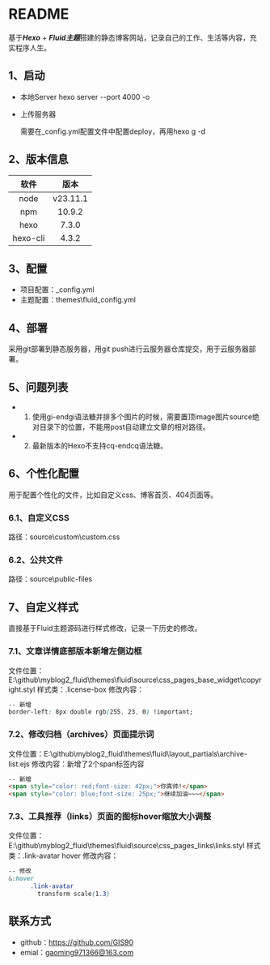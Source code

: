 # README

基于***Hexo*** + ***Fluid主题***搭建的静态博客网站，记录自己的工作、生活等内容，充实程序人生。

## 1、启动

- 本地Server
      hexo server --port 4000 -o

- 上传服务器

     需要在_config.yml配置文件中配置deploy，再用hexo g -d

## 2、版本信息

|   软件   | 版本     |    
| :----: | :----: | 
|  node    |  v23.11.1    |      
|   npm   |  10.9.2    |      
|   hexo   |    7.3.0   |     
|   hexo-cli   |    4.3.2   |     

## 3、配置

- 项目配置：_config.yml
- 主题配置：themes\fluid\_config.yml

## 4、部署

采用git部署到静态服务器，用git push进行云服务器仓库提交，用于云服务器部署。

## 5、问题列表

- 1. 使用gi-endgi语法糖并排多个图片的时候，需要置顶image图片source绝对目录下的位置，不能用post自动建立文章的相对路径。
- 2. 最新版本的Hexo不支持cq-endcq语法糖。

## 6、个性化配置
用于配置个性化的文件，比如自定义css、博客首页、404页面等。

### 6.1、自定义CSS
路径：source\custom\custom.css
### 6.2、公共文件
路径：source\public-files

## 7、自定义样式

直接基于Fluid主题源码进行样式修改，记录一下历史的修改。

### 7.1、文章详情底部版本新增左侧边框
文件位置：E:\github\myblog2_fluid\themes\fluid\source\css\_pages\_base\_widget\copyright.styl
样式类：.license-box
修改内容：
```css
-- 新增
border-left: 8px double rgb(255, 23, 0) !important;
```

### 7.2、修改归档（archives）页面提示词
文件位置：E:\github\myblog2_fluid\themes\fluid\layout\_partials\archive-list.ejs
修改内容：新增了2个span标签内容

```HTML
-- 新增
<span style="color: red;font-size: 42px;">你真帅!</span>
<span style="color: blue;font-size: 25px;">继续加油~~~</span>
```
### 7.3、工具推荐（links）页面的图标hover缩放大小调整
文件位置：E:\github\myblog2_fluid\themes\fluid\source\css\_pages\_links\links.styl
样式类：.link-avatar hover
修改内容：
```css
-- 修改
&:hover
      .link-avatar
        transform scale(1.3)
```

## 联系方式

- github：https://github.com/GIS90
- emial：gaoming971366@163.com